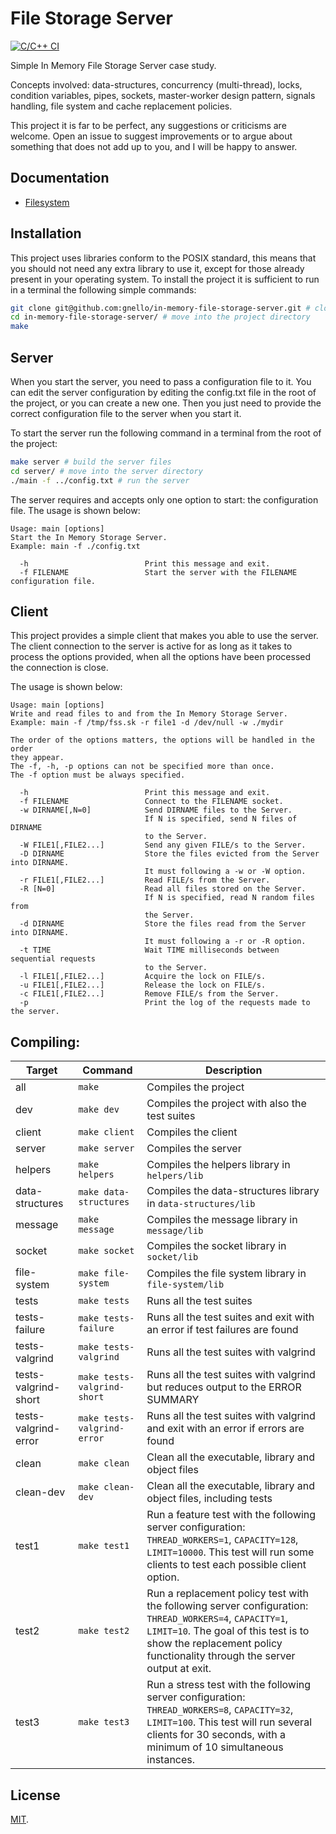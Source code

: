 # File Storage Server
[![C/C++ CI][1]][2]

Simple In Memory File Storage Server case study.  

Concepts involved: data-structures, concurrency (multi-thread), locks, condition variables, pipes, sockets, 
master-worker design pattern, signals handling, file system and cache replacement policies. 

This project it is far to be perfect, any suggestions or criticisms are welcome. Open an issue to suggest improvements 
or to argue about something that does not add up to you, and I will be happy to answer.

## Documentation

- [Filesystem](doc/filesystem.md)

## Installation
This project uses libraries conform to the POSIX standard, this means that you should not need any extra library to use 
it, except for those already present in your operating system.
To install the project it is sufficient to run in a terminal the following simple commands:

```bash
git clone git@github.com:gnello/in-memory-file-storage-server.git # clone the project
cd in-memory-file-storage-server/ # move into the project directory
make
```

## Server
When you start the server, you need to pass a configuration file to it. You can edit the server configuration by editing 
the config.txt file in the root of the project, or you can create a new one. Then you just need to provide the correct 
configuration file to the server when you start it.  

To start the server run the following command in a terminal from the root of the project:

```bash
make server # build the server files 
cd server/ # move into the server directory
./main -f ../config.txt # run the server
```

The server requires and accepts only one option to start: the configuration file. The usage is shown below: 

```text
Usage: main [options]
Start the In Memory Storage Server.
Example: main -f ./config.txt

  -h                          Print this message and exit.
  -f FILENAME                 Start the server with the FILENAME configuration file.
```

## Client
This project provides a simple client that makes you able to use the server. The client connection to the server is 
active for as long as it takes to process the options provided, when all the options have been processed the connection 
is close.  

The usage is shown below:

```text
Usage: main [options]
Write and read files to and from the In Memory Storage Server.
Example: main -f /tmp/fss.sk -r file1 -d /dev/null -w ./mydir

The order of the options matters, the options will be handled in the order
they appear.
The -f, -h, -p options can not be specified more than once.
The -f option must be always specified.

  -h                          Print this message and exit.
  -f FILENAME                 Connect to the FILENAME socket.
  -w DIRNAME[,N=0]            Send DIRNAME files to the Server.
                              If N is specified, send N files of DIRNAME
                              to the Server.
  -W FILE1[,FILE2...]         Send any given FILE/s to the Server.
  -D DIRNAME                  Store the files evicted from the Server into DIRNAME.
                              It must following a -w or -W option.
  -r FILE1[,FILE2...]         Read FILE/s from the Server.
  -R [N=0]                    Read all files stored on the Server.
                              If N is specified, read N random files from
                              the Server.
  -d DIRNAME                  Store the files read from the Server into DIRNAME.
                              It must following a -r or -R option.
  -t TIME                     Wait TIME milliseconds between sequential requests
                              to the Server.
  -l FILE1[,FILE2...]         Acquire the lock on FILE/s.
  -u FILE1[,FILE2...]         Release the lock on FILE/s.
  -c FILE1[,FILE2...]         Remove FILE/s from the Server.
  -p                          Print the log of the requests made to the server.
```

## Compiling:

Target | Command | Description
--- | --- | ---
all | `make`| Compiles the project
dev | `make dev`| Compiles the project with also the test suites
client | `make client`| Compiles the client
server | `make server`| Compiles the server
helpers | `make helpers`| Compiles the helpers library in `helpers/lib`
data-structures | `make data-structures`| Compiles the data-structures library in `data-structures/lib`
message | `make message`| Compiles the message library in `message/lib`
socket | `make socket`| Compiles the socket library in `socket/lib`
file-system | `make file-system`| Compiles the file system library in `file-system/lib`
tests | `make tests`| Runs all the test suites
tests-failure | `make tests-failure`| Runs all the test suites and exit with an error if test failures are found
tests-valgrind | `make tests-valgrind`| Runs all the test suites with valgrind
tests-valgrind-short | `make tests-valgrind-short`| Runs all the test suites with valgrind but reduces output to the ERROR SUMMARY
tests-valgrind-error | `make tests-valgrind-error`| Runs all the test suites with valgrind and exit with an error if errors are found
clean | `make clean`| Clean all the executable, library and object files
clean-dev | `make clean-dev`| Clean all the executable, library and object files, including tests
test1 | `make test1`| Run a feature test with the following server configuration: `THREAD_WORKERS=1`, `CAPACITY=128`, `LIMIT=10000`. This test will run some clients to test each possible client option.
test2 | `make test2`| Run a replacement policy test with the following server configuration: `THREAD_WORKERS=4`, `CAPACITY=1`, `LIMIT=10`. The goal of this test is to show the replacement policy functionality through the server output at exit.
test3 | `make test3`| Run a stress test with the following server configuration: `THREAD_WORKERS=8`, `CAPACITY=32`, `LIMIT=100`. This test will run several clients for 30 seconds, with a minimum of 10 simultaneous instances.

## License

[MIT](LICENSE.md).

[1]: https://github.com/gnello/so-project/actions/workflows/c-cpp.yml/badge.svg
[2]: https://github.com/gnello/so-project/actions/workflows/c-cpp.yml
